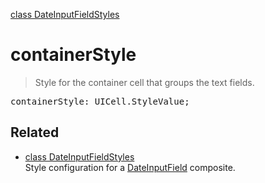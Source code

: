 [class DateInputFieldStyles](DateInputFieldStyles.md)

# containerStyle

> Style for the container cell that groups the text fields.

<pre class="docgen_signature">containerStyle: UICell.StyleValue;</pre>

## Related

- [<!--{ref:class}-->class DateInputFieldStyles](DateInputFieldStyles.md) \
    Style configuration for a [DateInputField](DateInputField.md) composite.
